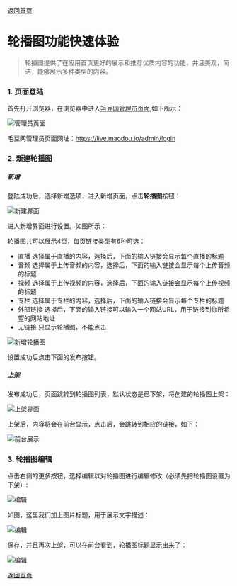 [返回首页](../../README.md)

# 轮播图功能快速体验

> 轮播图提供了在应用首页更好的展示和推荐优质内容的功能，并且美观，简洁，能够展示多种类型的内容。

### 1. 页面登陆

首先打开浏览器，在浏览器中进入[毛豆网管理员页面](https://live.maodou.io/admin/login),如下所示：

![管理员页面](https://of6ygwuso.qnssl.com/docs/quickstart/zhibo-login.png)

毛豆网管理员页面网址：https://live.maodou.io/admin/login

### 2. 新建轮播图

##### 新增

登陆成功后，选择新增选项，进入新增页面，点击**轮播图**按钮：

![新建界面](https://of6ygwuso.qnssl.com/docs/quickstart/qs_carousel_new.png)

进人新增界面进行设置。如图所示：

轮播图共可以展示4页，每页链接类型有6种可选：

- 直播 选择属于直播的内容，选择后，下面的输入链接会显示每个直播的标题
- 音频 选择属于上传音频的内容，选择后，下面的输入链接会显示每个上传音频的标题
- 视频 选择属于上传视频的内容，选择后，下面的输入链接会显示每个上传视频的标题
- 专栏 选择属于专栏的内容，选择后，下面的输入链接会显示每个专栏的标题
- 外部链接 选择后，下面的输入链接可以输入一个网站URL，用于链接到你所希望的网站地址
- 无链接 只显示轮播图，不能点击

![新增轮播图](https://of6ygwuso.qnssl.com/docs/quickstart/qs_carousel_add.png)

设置成功后点击下面的发布按钮。

##### 上架

发布成功后，页面跳转到轮播图列表，默认状态是已下架，将创建的轮播图上架：

![上架界面](https://of6ygwuso.qnssl.com/docs/quickstart/qs_carousel_list.png)

上架后，内容将会在前台显示，点击后，会跳转到相应的链接，如下：

![前台展示](https://of6ygwuso.qnssl.com/docs/quickstart/qs_carousel_show.png)

### 3. 轮播图编辑

点击右侧的更多按钮，选择编辑以对轮播图进行编辑修改（必须先把轮播图设置为下架）:

![编辑](https://of6ygwuso.qnssl.com/docs/quickstart/qs_carousel_list1.png)

如图，这里我们加上图片标题，用于展示文字描述：

![编辑](https://of6ygwuso.qnssl.com/docs/quickstart/qs_carousel_edit.png)

保存，并且再次上架，可以在前台看到，轮播图标题显示出来了：

![编辑](https://of6ygwuso.qnssl.com/docs/quickstart/qs_carousel_show1.png)

[返回首页](../../README.md)